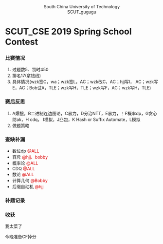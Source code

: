 <center> South China University of Technology </center> 

<center> SCUT_gugugu </center>

# SCUT_CSE 2019 Spring School Contest

 

### 比赛情况

1. 过题数5、罚时450
2. 排名17(拿钱线)
3. 具体情况(wzk签C，wa；wzk签L，AC；wzk改C，AC；hjj写I， AC；wzk写E，AC；Bob试A，TLE；wzk写H，TLE；wzk写F，AC；wzk写H，TLE)

### 赛后反思

1. A爆搜，B二进制连边图论，C暴力，D分治NTT，E暴力，！F概率dp，G贪心防ak，H cdq， I模拟，J凸包，K Hash or Suffix Automate，L模拟
2. 做题策略

### 查缺补漏

- 数位dp <font color="#dd0000">@ALL</font>
- 容斥 <font color="#dd0000">@hjj、bobby</font>
- 概率论 <font color="#dd0000">@ALL</font>
- CDQ <font color="#dd0000">@ALL</font>
- 数论  <font color="#dd0000">@ALL</font>
- 计算几何  <font color="#dd0000">@Bobby</font>
- 后缀自动机  <font color="#dd0000">@hjj</font>

### 补题记录

### 收获

我太菜了

今晚准备CF掉分
